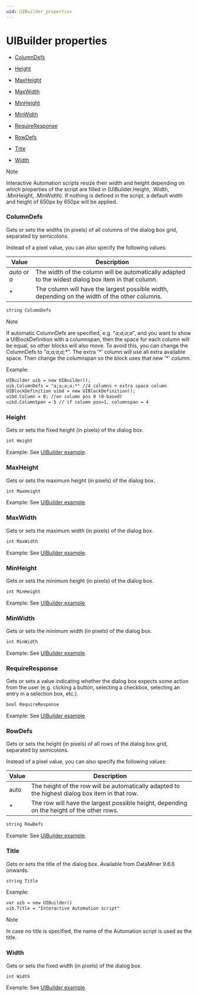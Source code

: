```yaml
---
uid: UIBuilder_properties
---
```


# UIBuilder properties

- [ColumnDefs](#columndefs)

- [Height](#height)

- [MaxHeight](#maxheight)

- [MaxWidth](#maxwidth)

- [MinHeight](#minheight)

- [MinWidth](#minwidth)

- [RequireResponse](#requireresponse)

- [RowDefs](#rowdefs)

- [Title](#title)

- [Width](#width)

> [!NOTE]
> Interactive Automation scripts resize their width and height depending on which properties of the script are filled in (UIBuilder.Height, .Width, .MinHeight, .MinWidth). If nothing is defined in the script, a default width and height of 650px by 650px will be applied.

### ColumnDefs

Gets or sets the widths (in pixels) of all columns of the dialog box grid, separated by semicolons.

Instead of a pixel value, you can also specify the following values:

| Value                                                               | Description                                                                                         |
|---------------------------------------------------------------------|-----------------------------------------------------------------------------------------------------|
| *auto* or *a* | The width of the column will be automatically adapted to the widest dialog box item in that column. |
| \*                                                                  | The column will have the largest possible width, depending on the width of the other columns.       |

```txt
string ColumnDefs
```

> [!NOTE]
> If automatic ColumnDefs are specified, e.g. "*a;a;a;a*", and you want to show a UIBlockDefinition with a columnspan, then the space for each column will be equal, so other blocks will also move. To avoid this, you can change the ColumnDefs to "*a;a;a;a;\**". The extra '\*' column will use all extra available space. Then change the columnspan so the block uses that new '\*' column.

Example:

```txt
UIBuilder uib = new UIBuilder();
uib.ColumnDefs = "a;a;a;a;*" //4 columns + extra space column
UIBlockDefinition uibd = new UIBlockDefinition();
uibd.Column = 0; //on column pos 0 (0-based)
uibd.ColumnSpan = 5 // if column pos=1, columnspan = 4
```

### Height

Gets or sets the fixed height (in pixels) of the dialog box.

```txt
int Height
```

Example: See [UIBuilder example](xref:UIBuilder_example).

### MaxHeight

Gets or sets the maximum height (in pixels) of the dialog box.

```txt
int MaxHeight
```

Example: See [UIBuilder example](xref:UIBuilder_example).

### MaxWidth

Gets or sets the maximum width (in pixels) of the dialog box.

```txt
int MaxWidth
```

Example: See [UIBuilder example](xref:UIBuilder_example).

### MinHeight

Gets or sets the minimum height (in pixels) of the dialog box.

```txt
int MinHeight
```

Example: See [UIBuilder example](xref:UIBuilder_example).

### MinWidth

Gets or sets the minimum width (in pixels) of the dialog box.

```txt
int MinWidth
```

Example: See [UIBuilder example](xref:UIBuilder_example).

### RequireResponse

Gets or sets a value indicating whether the dialog box expects some action from the user (e.g. clicking a button, selecting a checkbox, selecting an entry in a selection box, etc.).

```txt
bool RequireResponse
```

Example: See [UIBuilder example](xref:UIBuilder_example).

### RowDefs

Gets or sets the height (in pixels) of all rows of the dialog box grid, separated by semicolons.

Instead of a pixel value, you can also specify the following values:

| Value | Description                                                                                     |
|-------|-------------------------------------------------------------------------------------------------|
| auto  | The height of the row will be automatically adapted to the highest dialog box item in that row. |
| \*    | The row will have the largest possible height, depending on the height of the other rows.       |

```txt
string RowDefs
```

Example: See [UIBuilder example](xref:UIBuilder_example).

### Title

Gets or sets the title of the dialog box. Available from DataMiner 9.6.6 onwards.

```txt
string Title
```

Example:

```txt
var uib = new UIBuilder()
uib.Title = "Interactive Automation script"
```

> [!NOTE]
> In case no title is specified, the name of the Automation script is used as the title.

### Width

Gets or sets the fixed width (in pixels) of the dialog box.

```txt
int Width
```

Example: See [UIBuilder example](xref:UIBuilder_example).
